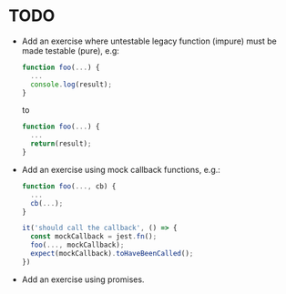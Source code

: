 # TODO

- Add an exercise where untestable legacy function (impure) must be made testable (pure), e.g:

  ```js
  function foo(...) {
    ...
    console.log(result);
  }
  ```

  to

  ```js
  function foo(...) {
    ...
    return(result);
  }
  ```

- Add an exercise using mock callback functions, e.g.:

  ```js
  function foo(..., cb) {
    ...
    cb(...);
  }
  ```

  ```js
  it('should call the callback', () => {
    const mockCallback = jest.fn();
    foo(..., mockCallback);
    expect(mockCallback).toHaveBeenCalled();
  })
  ```

- Add an exercise using promises.
